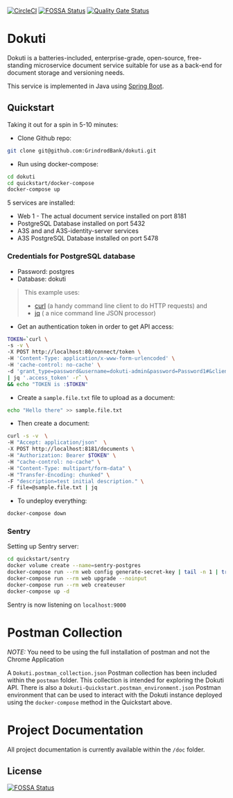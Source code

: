 [![CircleCI](https://circleci.com/gh/GrindrodBank/dokuti.svg?style=svg)](https://circleci.com/gh/GrindrodBank/dokuti)
[![FOSSA Status](https://app.fossa.com/api/projects/git%2Bgithub.com%2FGrindrodBank%2Fdokuti.svg?type=shield)](https://app.fossa.com/projects/git%2Bgithub.com%2FGrindrodBank%2Fdokuti?ref=badge_shield)
[![Quality Gate Status](https://sonarcloud.io/api/project_badges/measure?project=GrindrodBank_dokuti&metric=alert_status)](https://sonarcloud.io/dashboard?id=GrindrodBank_dokuti)

# Dokuti

Dokuti is a batteries-included, enterprise-grade, open-source, free-standing microservice document service suitable for use as a back-end for document storage and versioning needs.

This service is implemented in Java using [Spring Boot](https://spring.io/projects/spring-boot).

## Quickstart

Taking it out for a spin in 5-10 minutes:

* Clone Github repo:
```bash
git clone git@github.com:GrindrodBank/dokuti.git
```

* Run using docker-compose:
```bash
cd dokuti
cd quickstart/docker-compose
docker-compose up
```

5 services are installed:
* Web 1 - The actual document service installed on port 8181
* PostgreSQL Database installed on port 5432
* A3S and and A3S-identity-server services
* A3S PostgreSQL Database installed on port 5478


### Credentials for PostgreSQL database
* Password: postgres
* Database: dokuti

> This example uses:
> * [curl](https://github.com/curl/curl) (a handy command line client to do HTTP requests) and 
> * [jq](https://stedolan.github.io/jq/) ( a nice command line JSON processor)

* Get an authentication token in order to get API access:

```bash
TOKEN=`curl \
-s -v \
-X POST http://localhost:80/connect/token \                        
-H 'Content-Type: application/x-www-form-urlencoded' \
-H 'cache-control: no-cache' \
-d 'grant_type=password&username=dokuti-admin&password=Password1#&client_id=dokuti-test-client&client_secret=secret$scope=dokuti' \
| jq '.access_token' -r` \
&& echo "TOKEN is :$TOKEN"
```

* Create a `sample.file.txt` file to upload as a document:

```bash
echo "Hello there" >> sample.file.txt
```

* Then create a document:
```bash
curl -s -v  \
-H "Accept: application/json"  \
-X POST http://localhost:8181/documents \
-H "Authorization: Bearer $TOKEN" \
-H "cache-control: no-cache" \
-H "Content-Type: multipart/form-data" \
-H "Transfer-Encoding: chunked" \
-F "description=test initial description." \
-F file=@sample.file.txt | jq
```

* To undeploy everything:

```bash
docker-compose down
```

### Sentry

Setting up Sentry server:

```bash
cd quickstart/sentry
docker volume create --name=sentry-postgres
docker-compose run --rm web config generate-secret-key | tail -n 1 | tr -d '\r\n' | awk '{print "SENTRY_SECRET_KEY="$1}' > .env
docker-compose run --rm web upgrade --noinput
docker-compose run --rm web createuser
docker-compose up -d
```

Sentry is now listening on `localhost:9000`

# Postman Collection

*NOTE:* You need to be using the full installation of postman and not the Chrome Application  

A `Dokuti.postman_collection.json` Postman collection has been included within the `postman` folder. This collection is intended for exploring the Dokuti API. There is also a `Dokuti-Quickstart.postman_environment.json` Postman environment that can be used to interact with the
Dokuti instance deployed using the `docker-compose` method in the Quickstart above.

# Project Documentation

All project documentation is currently available within the `/doc` folder.

## License
[![FOSSA Status](https://app.fossa.io/api/projects/git%2Bgithub.com%2FGrindrodBank%2Fdokuti.svg?type=large)](https://app.fossa.io/projects/git%2Bgithub.com%2FGrindrodBank%2Fdokuti?ref=badge_large)

